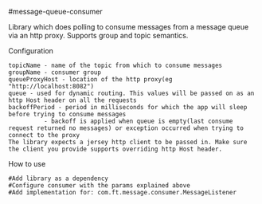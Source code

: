 #message-queue-consumer

Library which does polling to consume messages from a message queue via an http proxy. Supports group and topic semantics.

Configuration
```
topicName - name of the topic from which to consume messages
groupName - consumer group
queueProxyHost - location of the http proxy(eg "http://localhost:8082")
queue - used for dynamic routing. This values will be passed on as an http Host header on all the requests
backoffPeriod - period in milliseconds for which the app will sleep before trying to consume messages 
	      - backoff is applied when queue is empty(last consume request returned no messages) or exception occurred when trying to connect to the proxy
The library expects a jersey http client to be passed in. Make sure the client you provide supports overriding http Host header.
```

How to use
```
#Add library as a dependency
#Configure consumer with the params explained above
#Add implementation for: com.ft.message.consumer.MessageListener 
```

